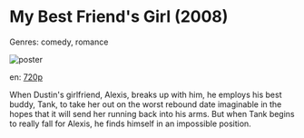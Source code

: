 # My Best Friend's Girl (2008)

Genres: comedy, romance

![poster](http://image.tmdb.org/t/p/w500/l6OAtXIo1xerbwo8xezvqr6s27Q.jpg)

en:
  [720p](magnet:?xt=urn:btih:9B62C3A44CDF970BA674209DA467A316DEB987BE&tr=udp://glotorrents.pw:6969/announce&tr=udp://tracker.opentrackr.org:1337/announce&tr=udp://torrent.gresille.org:80/announce&tr=udp://tracker.openbittorrent.com:80&tr=udp://tracker.coppersurfer.tk:6969&tr=udp://tracker.leechers-paradise.org:6969&tr=udp://p4p.arenabg.ch:1337&tr=udp://tracker.internetwarriors.net:1337)
  


When Dustin's girlfriend, Alexis, breaks up with him, he employs his best buddy, Tank, to take her out on the worst rebound date imaginable in the hopes that it will send her running back into his arms. But when Tank begins to really fall for Alexis, he finds himself in an impossible position.